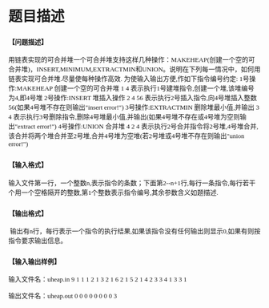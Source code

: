 # 题目描述


<h3>
	<span style="font-size:small;font-family:&#39;Microsoft YaHei&#39;;">【问题描述】</span>
</h3>
<p>
	<span style="font-size:small;font-family:&#39;Microsoft YaHei&#39;;">用链表实现的可合并堆一个可合并堆支持这样几种操作：MAKEHEAP(创建一个空的可合并堆)，INSERT,MINIMUM,EXTRACTMIN和UNION。说明在下列每一情况中，如何用链表实现可合并堆.尽量使每种操作高效. 为使输入输出方便,作如下指令编号约定: 1号操作:MAKEHEAP 创建一个空的可合并堆 1 4 表示执行1号建堆指令,创建一个堆,该堆编号为4,即4号堆 2号操作:INSERT 堆插入操作 2 4 56 表示执行2号插入指令,向4号堆插入整数56(如果4号堆不存在则输出&#34;insert error!&#34;) 3号操作:EXTRACTMIN 删除堆最小值,并输出 3 4 表示执行3号删除指令,删除4号堆最小值,并输出(如果4号堆不存在或4号堆为空则输出&#34;extract error!&#34;) 4号操作:UNION 合并堆 4 2 4 表示执行2号合并指令将2号堆,4号堆合并,该合并将两个堆合并至2号堆,合并4号堆为空堆(若2号堆或4号堆不存在则输出&#34;union error!&#34;) </span>
</p>
<h3>
	<span style="font-size:small;font-family:&#39;Microsoft YaHei&#39;;">【输入格式】</span>
</h3>
<p>
	<span style="font-size:small;font-family:&#39;Microsoft YaHei&#39;;">输入文件第一行，一个整数n,表示指令的条数；下面第2--n+1行,每行一条指令,每行若干个用一个空格隔开的整数,第1个整数表示指令编号,其余参数含义如题描述. </span>
</p>
<h3>
	<span style="font-size:small;font-family:&#39;Microsoft YaHei&#39;;">【输出格式】</span>
</h3>
<p>
	<span style="font-size:small;font-family:&#39;Microsoft YaHei&#39;;"> 输出有n行，每行表示一个指令的执行结果,如果该指令没有任何输出则显示0,如果有则按指令要求输出信息。 </span>
</p>
<h3>
	<span style="font-size:small;font-family:&#39;Microsoft YaHei&#39;;">【输入输出样例】</span>
</h3>
<p>
	<span style="font-size:small;font-family:&#39;Microsoft YaHei&#39;;">输入文件名：uheap.in 9 1 1 1 2 1 3 2 1 6 2 1 5 2 1 4 2 3 3 4 1 3 3 1 </span>
</p>
<p>
	<span style="font-size:small;font-family:&#39;Microsoft YaHei&#39;;">输出文件名：uheap.out 0 0 0 0 0 0 0 0 3</span>
</p>
